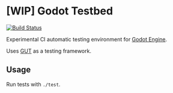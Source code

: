 # [WIP] Godot Testbed

[![Build Status](https://travis-ci.org/Xrayez/godot-testbed.svg?branch=master)](https://travis-ci.org/Xrayez/godot-testbed)

Experimental CI automatic testing environment for 
[Godot Engine](https://github.com/godotengine/godot).

Uses [GUT](https://github.com/bitwes/Gut) as a testing framework.

## Usage

Run tests with `./test`.
